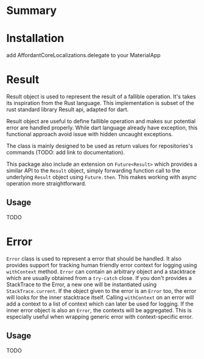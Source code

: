 
# Summary

# Installation
add AffordantCoreLocalizations.delegate to your MaterialApp

# Result
Result object is used to represent the result of a fallible operation. It's takes its inspiration from the Rust language.
This implementation is subset of the rust standard library Result api, adapted for dart.

Result object are useful to define faillible operation and makes sur potential error are handled properly. While dart language already have exception,
this functional approach avoid issue with hidden uncaught exceptions.

The class is mainly designed to be used as return values for repositories's commands (TODO: add link to documentation).

This package also include an extension on `Future<Result>` which provides a similar API to the `Result` object, simply forwarding function call to the underlying `Result` object using `Future.then`. This makes working with async operation more straightforward.

## Usage
TODO

# Error
`Error` class is used to represent a error that should be handled. It also provides support for tracking human friendly error context for logging using `withContext` method.
`Error` can contain an arbitrary object and a stacktrace which are usually obtained from a `try-catch` close. If you don't provides a StackTrace to the Error, a new one will be instantiated using `StackTrace.current`.
If the object given to the error is an `Error` too, the error will looks for the inner stacktrace itself.
Calling `withContext` on an error will add a context to a list of context which can later be used for logging. If the inner error object is also an `Error`, the contexts will be aggregated. This is especially useful when wrapping generic error with context-specific error.

## Usage
TODO